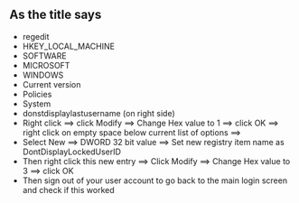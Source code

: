 ## As the title says
- regedit
- HKEY_LOCAL_MACHINE
- SOFTWARE
- MICROSOFT
- WINDOWS
- Current version
- Policies
- System
- donstdisplaylastusername (on right side) 
- Right click ==> click Modify ==> Change Hex value to 1 ==> click OK ==> right click on empty space below current list of options ==> 
- Select New ==> DWORD 32 bit value ==> Set new registry item name as DontDisplayLockedUserID
- Then right click this new entry ==> Click Modify ==> Change Hex value to 3 ==> click OK
- Then sign out of your user account to go back to the main login screen and check if this worked

